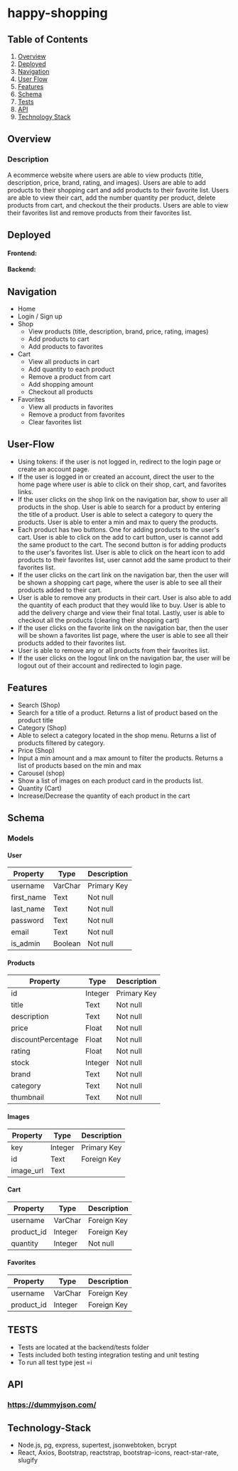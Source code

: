 # happy-shopping

## Table of Contents
1. [Overview](#Overview)
2. [Deployed](#Deployed)
3. [Navigation](#Navigation)
4. [User Flow](#User-Flow)
5. [Features](#Features)
6. [Schema](#Schema)
7. [Tests](#Tests)
8. [API](#API)
9. [Technology Stack](#Technology-Stack)

## Overview

### Description
A ecommerce website where users are able to view products (title, description, price, brand, rating, and images). Users are able to add products to their shopping cart and add products to their favorite list. Users are able to view their cart, add the number quantity per product, delete products from cart, and checkout the their products. Users are able to view their favorites list and remove products from their favorites list.       

## Deployed
#### Frontend: 
#### Backend: 

## Navigation

* Home 
* Login / Sign up
* Shop 
  * View products (title, description, brand, price, rating, images)
  * Add products to cart
  * Add products to favorites
* Cart 
  * View all products in cart
  * Add quantity to each product
  * Remove a product from cart
  * Add shopping amount
  * Checkout all products
* Favorites
  * View all products in favorites
  * Remove a product from favorites
  * Clear favorites list
  
## User-Flow
* Using tokens: if the user is not logged in, redirect to the login page or create an account page. 
* If the user is logged in or created an account, direct the user to the home page where user is able to click on their shop, cart, and favorites links.
* If the user clicks on the shop link on the navigation bar, show to user all products in the shop. User is able to search for a product by entering the title of a product. User is able to select a category to query the products. User is able to enter a min and max to query the products.
* Each product has two buttons. One for adding products to the user's cart. User is able to click on the add to cart button, user is cannot add the same product to the cart. The second button is for adding products to the user's favorites list. User is able to click on the heart icon to add products to their favorites list, user cannot add the same product to their favorites list.
* If the user clicks on the cart link on the navigation bar, then the user will be shown a shopping cart page, where the user is able to see all their products added to their cart.
* User is able to remove any products in their cart. User is also able to add the quantity of each product that they would like to buy. User is able to add the delivery charge and view their final total. Lastly, user is able to checkout all the products (clearing their shopping cart)
* If the user clicks on the favorite link on the navigation bar, then the user will be shown a favorites list page, where the user is able to see all their products added to their favorites list.
* User is able to remove any or all products from their favorites list.
* If the user clicks on the logout link on the navigation bar, the user will be logout out of their account and redirected to login page. 

## Features
* Search (Shop)
 * Search for a title of a product. Returns a list of product based on the product title
* Category (Shop)
 * Able to select a category located in the shop menu. Returns a list of products filtered by category. 
* Price (Shop)
 * Input a min amount and a max amount to filter the products. Returns a list of products based on the min and max
* Carousel (shop)
 * Show a list of images on each product card in the products list. 
* Quantity (Cart)
 * Increase/Decrease the quantity of each product in the cart

## Schema 

### Models
#### User

   | Property      | Type     | Description |
   | ------------- | -------- | ------------|
   | username | VarChar | Primary Key |
   | first_name | Text | Not null |
   | last_name | Text | Not null |
   | password | Text | Not null |
   | email | Text | Not null |
   | is_admin | Boolean | Not null |
   
 #### Products

   | Property      | Type     | Description |
   | ------------- | -------- | ------------|
   | id | Integer | Primary Key |
   | title | Text | Not null |
   | description | Text | Not null |
   | price | Float | Not null |
   | discountPercentage | Float | Not null |
   | rating | Float | Not null |
   | stock | Integer | Not null |
   | brand | Text | Not null |
   | category | Text | Not null |
   | thumbnail | Text | Not null |
   
#### Images

   | Property      | Type     | Description |
   | ------------- | -------- | ------------|
   | key | Integer | Primary Key |
   | id | Text | Foreign Key |
   | image_url | Text |  |

#### Cart

   | Property      | Type     | Description |
   | ------------- | -------- | ------------|
   | username | VarChar | Foreign Key |
   | product_id | Integer | Foreign Key |
   | quantity | Integer | Not null |
   
 #### Favorites

   | Property      | Type     | Description |
   | ------------- | -------- | ------------|
   | username | VarChar | Foreign Key |
   | product_id | Integer | Foreign Key |

## TESTS
* Tests are located at the backend/tests folder
* Tests included both testing integration testing and unit testing
* To run all test type jest =i 

## API
### https://dummyjson.com/

## Technology-Stack
* Node.js, pg, express, supertest, jsonwebtoken, bcrypt
* React, Axios, Bootstrap, reactstrap, bootstrap-icons, react-star-rate, slugify
